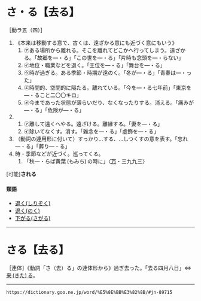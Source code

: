 # さ・る【去る】

［動ラ五（四）］
1.  《本来は移動する意で、古くは、遠ざかる意にも近づく意にもいう》    
    1.  ㋐ある場所から離れる。そこを離れてどこかへ行ってしまう。遠ざかる。「故郷を―・る」「この世を―・る」「片時も念頭を―・らない」        
    2.  ㋑地位・職業などを退く。「王位を―・る」「舞台を―・る」        
    3.  ㋒時が過ぎる。ある季節・時期が遠のく。「冬が―・る」「青春は―・った」        
    4.  ㋓時間的、空間的に隔たる。離れている。「今を―・る七年前」「東京を―・ること二〇〇キロ」        
    5.  ㋔今まであった状態が薄らいだり、なくなったりする。消える。「痛みが―・る」「危険が―・る」        
2.     
    1.  ㋐離して遠くへやる。遠ざける。離縁する。「妻を―・る」        
    2.  ㋑除いてなくす。消す。「雑念を―・る」「虚飾を―・る」
3. （動詞の連用形に付いて）すっかり…する、…しつくすの意を表す。「忘れ―・る」「葬り―・る」
4. 時・季節などが近づく。巡ってくる。    
    1.  「秋―・らば黄葉 (もみち) の時に」〈[万](https://dictionary.goo.ne.jp/word/%E4%B8%87%E8%91%89%E9%9B%86_%28%E3%81%BE%E3%82%93%E3%82%88%E3%81%86%E3%81%97%E3%82%85%E3%81%86%29/#jn-210648)・三九九三〉
        

\[可能\]**される**

#### 類語

-   [退く(しりぞく)](https://dictionary.goo.ne.jp/word/%E9%80%80%E3%81%8F_%28%E3%81%97%E3%82%8A%E3%81%9E%E3%81%8F%29/#jn-112563)
-   [退く(のく)](https://dictionary.goo.ne.jp/word/%E9%80%80%E3%81%8F_%28%E3%81%AE%E3%81%8F%29/#jn-171762)
-   [下がる(さがる)](https://dictionary.goo.ne.jp/word/%E4%B8%8B%E3%81%8C%E3%82%8B/#jn-86593)

---
# さる【去る】

［連体］《動詞「さ（去）る」の連体形から》過ぎ去った。「去る四月八日」⇔[来 (きた) る](https://dictionary.goo.ne.jp/word/%E6%9D%A5%E3%82%8B_%28%E3%81%8D%E3%81%9F%E3%82%8B%29/#jn-52682)。

---
`https://dictionary.goo.ne.jp/word/%E5%8E%BB%E3%82%8B/#jn-89715`